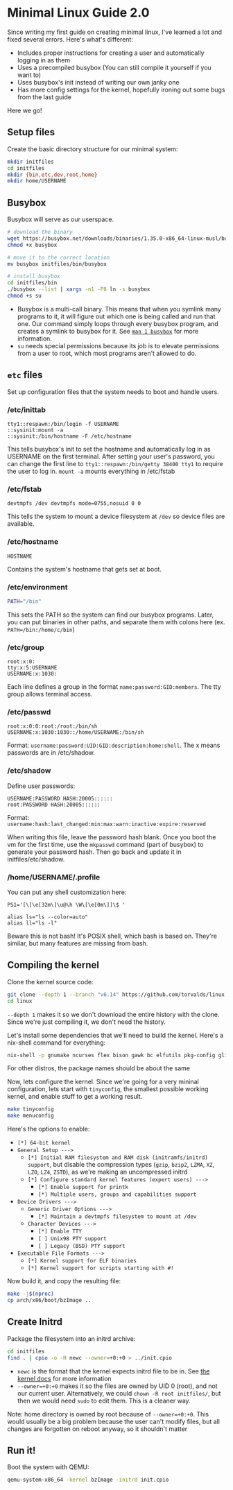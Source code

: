 # Minimal Linux Guide 2.0

Since writing my first guide on creating minimal linux, I've learned a lot and fixed several errors. Here's what's different:
- Includes proper instructions for creating a user and automatically logging in as them
- Uses a precompiled busybox (You can still compile it yourself if you want to)
- Uses busybox's init instead of writing our own janky one
- Has more config settings for the kernel, hopefully ironing out some bugs from the last guide

Here we go!

## Setup files
Create the basic directory structure for our minimal system:
```sh
mkdir initfiles
cd initfiles
mkdir {bin,etc,dev,root,home}
mkdir home/USERNAME
```

## Busybox
Busybox will serve as our userspace.
```sh
# download the binary
wget https://busybox.net/downloads/binaries/1.35.0-x86_64-linux-musl/busybox
chmod +x busybox

# move it to the correct location
mv busybox initfiles/bin/busybox

# install busybox
cd initfiles/bin
./busybox --list | xargs -n1 -P8 ln -s busybox
chmod +s su
```
- Busybox is a multi-call binary. This means that when you symlink many programs to it, it will figure out which one is being called and run that one. Our command simply loops through every busybox program, and creates a symlink to busybox for it. See [`man 1 busybox`](https://man.archlinux.org/man/busybox.1.en#USAGE) for more information.
- `su` needs special permissions because its job is to elevate permissions from a user to root, which most programs aren't allowed to do.

## `etc` files
Set up configuration files that the system needs to boot and handle users.

### /etc/inittab
```
tty1::respawn:/bin/login -f USERNAME
::sysinit:mount -a
::sysinit:/bin/hostname -F /etc/hostname
```
This tells busybox's init to set the hostname and automatically log in as USERNAME on the first terminal.
After setting your user's password, you can change the first line to `tty1::respawn:/bin/getty 38400 tty1` to require the user to log in.
`mount -a` mounts everything in /etc/fstab

### /etc/fstab
```
devtmpfs /dev devtmpfs mode=0755,nosuid 0 0
```
This tells the system to mount a device filesystem at `/dev` so device files are available.

### /etc/hostname
```
HOSTNAME
```
Contains the system's hostname that gets set at boot.

### /etc/environment
```sh
PATH="/bin"
```
This sets the PATH so the system can find our busybox programs.
Later, you can put binaries in other paths, and separate them with colons here (ex. `PATH=/bin:/home/c/bin`)

### /etc/group
```
root:x:0:
tty:x:5:USERNAME
USERNAME:x:1030:
```
Each line defines a group in the format `name:password:GID:members`.
The tty group allows terminal access.

### /etc/passwd
```
root:x:0:0:root:/root:/bin/sh
USERNAME:x:1030:1030::/home/USERNAME:/bin/sh
```
Format: `username:password:UID:GID:description:home:shell`.
The x means passwords are in /etc/shadow.

### /etc/shadow
Define user passwords:
```
USERNAME:PASSWORD HASH:20005::::::
root:PASSWORD HASH:20005::::::
```
Format: `username:hash:last_changed:min:max:warn:inactive:expire:reserved`

When writing this file, leave the password hash blank.
Once you boot the vm for the first time, use the `mkpasswd` command (part of busybox) to generate your password hash.
Then go back and update it in initfiles/etc/shadow.

### /home/USERNAME/.profile
You can put any shell customization here:
```
PS1='[\[\e[32m\]\u@\h \W\[\e[0m\]]\$ '

alias ls="ls --color=auto"
alias ll="ls -l"
```
Beware this is not bash! It's POSIX shell, which bash is based on. They're similar, but many features are missing from bash.

## Compiling the kernel
Clone the kernel source code:
```sh
git clone --depth 1 --branch "v6.14" https://github.com/torvalds/linux
cd linux
```
`--depth 1` makes it so we don't download the entire history with the clone. Since we're just compiling it, we don't need the history.

Let's install some dependencies that we'll need to build the kernel. Here's a nix-shell command for everything:
```sh
nix-shell -p gnumake ncurses flex bison gawk bc elfutils pkg-config glibc stdenv.cc.libc.static
```
For other distros, the package names should be about the same

Now, lets configure the kernel.
Since we're going for a very mininal configuration, lets start with `tinyconfig`, the smallest possible working kernel, and enable stuff to get a working result.
```sh
make tinyconfig
make menuconfig
```

Here's the options to enable:
- `[*] 64-bit kernel`
- `General Setup --->`
  - `[*] Initial RAM filesystem and RAM disk (initramfs/initrd) support`, but disable the compression types (`gzip`, `bzip2`, `LZMA`, `XZ`, `LZO`, `LZ4`, `ZSTD`), as we're making an uncompressed initrd
  - `[*] Configure standard kernel features (expert users) --->`
    - `[*] Enable support for printk`
    - `[*] Multiple users, groups and capabilities support`
- `Device Drivers --->`
  - `Generic Driver Options --->`
    - `[*] Maintain a devtmpfs filesystem to mount at /dev`
  - `Character Devices --->`
    - `[*] Enable TTY`
    - `[ ] Unix98 PTY support`
    - `[ ] Legacy (BSD) PTY support`
- `Executable File Formats --->`
  - `[*] Kernel support for ELF binaries`
  - `[*] Kernel support for scripts starting with #!`

Now build it, and copy the resulting file:
```sh
make -j$(nproc)
cp arch/x86/boot/bzImage ..
```

## Create Initrd
Package the filesystem into an initrd archive:
```sh
cd initfiles
find . | cpio -o -H newc --owner=+0:+0 > ../init.cpio
```
- `newc` is the format that the kernel expects initrd file to be in. See [the kernel docs](https://docs.kernel.org/admin-guide/initrd.html#compressed-cpio-images) for more information
- `--owner=+0:+0` makes it so the files are owned by UID 0 (root), and not our current user. Alternatively, we could `chown -R root initfiles/`, but then we would need `sudo` to edit them. This is a cleaner way.

Note: home directory is owned by root because of `--owner=+0:+0`.
This would usually be a big problem because the user can't modify files, but all changes are forgotten on reboot anyway, so it shouldn't matter

## Run it!
Boot the system with QEMU:
```sh
qemu-system-x86_64 -kernel bzImage -initrd init.cpio
```

